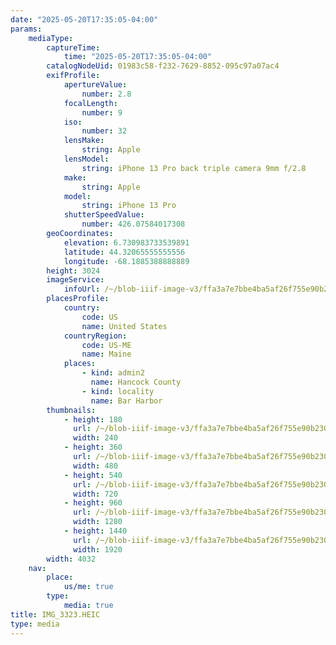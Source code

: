 ```yaml
---
date: "2025-05-20T17:35:05-04:00"
params:
    mediaType:
        captureTime:
            time: "2025-05-20T17:35:05-04:00"
        catalogNodeUid: 01983c58-f232-7629-8852-095c97a07ac4
        exifProfile:
            apertureValue:
                number: 2.8
            focalLength:
                number: 9
            iso:
                number: 32
            lensMake:
                string: Apple
            lensModel:
                string: iPhone 13 Pro back triple camera 9mm f/2.8
            make:
                string: Apple
            model:
                string: iPhone 13 Pro
            shutterSpeedValue:
                number: 426.07584017308
        geoCoordinates:
            elevation: 6.730983733539891
            latitude: 44.32065555555556
            longitude: -68.1885388888889
        height: 3024
        imageService:
            infoUrl: /~/blob-iiif-image-v3/ffa3a7e7bbe4ba5af26f755e90b230563d6a14f2b536a6675b729680199874fe/info.json
        placesProfile:
            country:
                code: US
                name: United States
            countryRegion:
                code: US-ME
                name: Maine
            places:
                - kind: admin2
                  name: Hancock County
                - kind: locality
                  name: Bar Harbor
        thumbnails:
            - height: 180
              url: /~/blob-iiif-image-v3/ffa3a7e7bbe4ba5af26f755e90b230563d6a14f2b536a6675b729680199874fe/full/240%2C180/0/default.jpg
              width: 240
            - height: 360
              url: /~/blob-iiif-image-v3/ffa3a7e7bbe4ba5af26f755e90b230563d6a14f2b536a6675b729680199874fe/full/480%2C360/0/default.jpg
              width: 480
            - height: 540
              url: /~/blob-iiif-image-v3/ffa3a7e7bbe4ba5af26f755e90b230563d6a14f2b536a6675b729680199874fe/full/720%2C540/0/default.jpg
              width: 720
            - height: 960
              url: /~/blob-iiif-image-v3/ffa3a7e7bbe4ba5af26f755e90b230563d6a14f2b536a6675b729680199874fe/full/1280%2C960/0/default.jpg
              width: 1280
            - height: 1440
              url: /~/blob-iiif-image-v3/ffa3a7e7bbe4ba5af26f755e90b230563d6a14f2b536a6675b729680199874fe/full/1920%2C1440/0/default.jpg
              width: 1920
        width: 4032
    nav:
        place:
            us/me: true
        type:
            media: true
title: IMG_3323.HEIC
type: media
---
```

